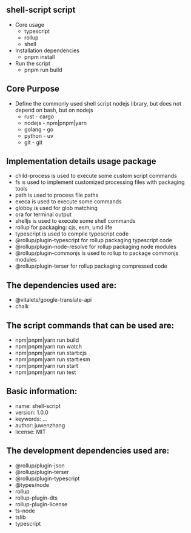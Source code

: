 ## shell-script script
* Core usage
    * typescript
    * rollup
    * shell
* Installation dependencies
    * pnpm install
* Run the script
    * pnpm run build

## Core Purpose
* Define the commonly used shell script nodejs library, but does not depend on bash, but on nodejs
    * rust - cargo
    * nodejs - npm|pnpm|yarn
    * golang - go
    * python - uv
    * git - git

## Implementation details usage package
* child-process is used to execute some custom script commands
* fs is used to implement customized processing files with packaging tools
* path is used to process file paths
* execa is used to execute some commands
* globby is used for glob matching
* ora for terminal output
* shelljs is used to execute some shell commands
* rollup for packaging: cjs, esm, umd iife
* typescript is used to compile typescript code
* @rollup/plugin-typescript for rollup packaging typescript code
* @rollup/plugin-node-resolve for rollup packaging node modules
* @rollup/plugin-commonjs is used to rollup to package commonjs modules
* @rollup/plugin-terser for rollup packaging compressed code

## The dependencies used are:
* @vitalets/google-translate-api
* chalk

## The script commands that can be used are:
* npm|pnpm|yarn run build
* npm|pnpm|yarn run watch
* npm|pnpm|yarn run start:cjs
* npm|pnpm|yarn run start:esm
* npm|pnpm|yarn run start
* npm|pnpm|yarn run test

## Basic information:
* name: shell-script
* version: 1.0.0
* keywords: ...
* author: juwenzhang
* license: MIT

## The development dependencies used are:
* @rollup/plugin-json
* @rollup/plugin-terser
* @rollup/plugin-typescript
* @types/node
* rollup
* rollup-plugin-dts
* rollup-plugin-license
* ts-node
* tslib
* typescript